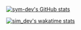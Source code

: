 [![sym-dev's GitHub stats](https://github-readme-stats.vercel.app/api?username=sym-dev&show_icons=true&count_private=true&theme=tokyonight&bg_color=30,414345,232526)](https://github.com/anuraghazra/github-readme-stats)

[![sim_dev's wakatime stats](https://github-readme-stats.vercel.app/api/wakatime?username=sym_dev&theme=tokyonight&bg_color=30,414345,232526)](https://wakatime.com/@sym_dev)

